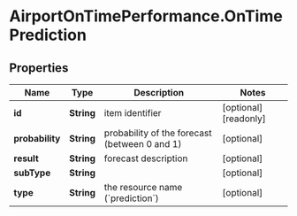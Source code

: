 # AirportOnTimePerformance.OnTimePrediction

## Properties

Name | Type | Description | Notes
------------ | ------------- | ------------- | -------------
**id** | **String** | item identifier | [optional] [readonly] 
**probability** | **String** | probability of the forecast (between 0 and 1) | [optional] 
**result** | **String** | forecast description | [optional] 
**subType** | **String** |  | [optional] 
**type** | **String** | the resource name (&#x60;prediction&#x60;) | [optional] 


